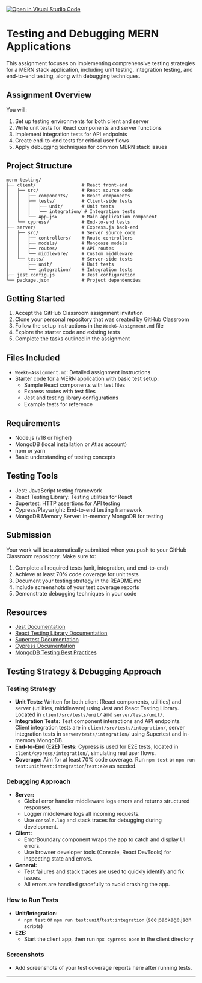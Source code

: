 [![Open in Visual Studio Code](https://classroom.github.com/assets/open-in-vscode-2e0aaae1b6195c2367325f4f02e2d04e9abb55f0b24a779b69b11b9e10269abc.svg)](https://classroom.github.com/online_ide?assignment_repo_id=19955917&assignment_repo_type=AssignmentRepo)
# Testing and Debugging MERN Applications

This assignment focuses on implementing comprehensive testing strategies for a MERN stack application, including unit testing, integration testing, and end-to-end testing, along with debugging techniques.

## Assignment Overview

You will:
1. Set up testing environments for both client and server
2. Write unit tests for React components and server functions
3. Implement integration tests for API endpoints
4. Create end-to-end tests for critical user flows
5. Apply debugging techniques for common MERN stack issues

## Project Structure

```
mern-testing/
├── client/                 # React front-end
│   ├── src/                # React source code
│   │   ├── components/     # React components
│   │   ├── tests/          # Client-side tests
│   │   │   ├── unit/       # Unit tests
│   │   │   └── integration/ # Integration tests
│   │   └── App.jsx         # Main application component
│   └── cypress/            # End-to-end tests
├── server/                 # Express.js back-end
│   ├── src/                # Server source code
│   │   ├── controllers/    # Route controllers
│   │   ├── models/         # Mongoose models
│   │   ├── routes/         # API routes
│   │   └── middleware/     # Custom middleware
│   └── tests/              # Server-side tests
│       ├── unit/           # Unit tests
│       └── integration/    # Integration tests
├── jest.config.js          # Jest configuration
└── package.json            # Project dependencies
```

## Getting Started

1. Accept the GitHub Classroom assignment invitation
2. Clone your personal repository that was created by GitHub Classroom
3. Follow the setup instructions in the `Week6-Assignment.md` file
4. Explore the starter code and existing tests
5. Complete the tasks outlined in the assignment

## Files Included

- `Week6-Assignment.md`: Detailed assignment instructions
- Starter code for a MERN application with basic test setup:
  - Sample React components with test files
  - Express routes with test files
  - Jest and testing library configurations
  - Example tests for reference

## Requirements

- Node.js (v18 or higher)
- MongoDB (local installation or Atlas account)
- npm or yarn
- Basic understanding of testing concepts

## Testing Tools

- Jest: JavaScript testing framework
- React Testing Library: Testing utilities for React
- Supertest: HTTP assertions for API testing
- Cypress/Playwright: End-to-end testing framework
- MongoDB Memory Server: In-memory MongoDB for testing

## Submission

Your work will be automatically submitted when you push to your GitHub Classroom repository. Make sure to:

1. Complete all required tests (unit, integration, and end-to-end)
2. Achieve at least 70% code coverage for unit tests
3. Document your testing strategy in the README.md
4. Include screenshots of your test coverage reports
5. Demonstrate debugging techniques in your code

## Resources

- [Jest Documentation](https://jestjs.io/docs/getting-started)
- [React Testing Library Documentation](https://testing-library.com/docs/react-testing-library/intro/)
- [Supertest Documentation](https://github.com/visionmedia/supertest)
- [Cypress Documentation](https://docs.cypress.io/)
- [MongoDB Testing Best Practices](https://www.mongodb.com/blog/post/mongodb-testing-best-practices) 

## Testing Strategy & Debugging Approach

### Testing Strategy
- **Unit Tests:** Written for both client (React components, utilities) and server (utilities, middleware) using Jest and React Testing Library. Located in `client/src/tests/unit/` and `server/tests/unit/`.
- **Integration Tests:** Test component interactions and API endpoints. Client integration tests are in `client/src/tests/integration/`, server integration tests in `server/tests/integration/` using Supertest and in-memory MongoDB.
- **End-to-End (E2E) Tests:** Cypress is used for E2E tests, located in `client/cypress/integration/`, simulating real user flows.
- **Coverage:** Aim for at least 70% code coverage. Run `npm test` or `npm run test:unit`/`test:integration`/`test:e2e` as needed.

### Debugging Approach
- **Server:**
  - Global error handler middleware logs errors and returns structured responses.
  - Logger middleware logs all incoming requests.
  - Use `console.log` and stack traces for debugging during development.
- **Client:**
  - ErrorBoundary component wraps the app to catch and display UI errors.
  - Use browser developer tools (Console, React DevTools) for inspecting state and errors.
- **General:**
  - Test failures and stack traces are used to quickly identify and fix issues.
  - All errors are handled gracefully to avoid crashing the app.

### How to Run Tests
- **Unit/Integration:**
  - `npm test` or `npm run test:unit`/`test:integration` (see package.json scripts)
- **E2E:**
  - Start the client app, then run `npx cypress open` in the client directory

### Screenshots
- Add screenshots of your test coverage reports here after running tests.

--- 
